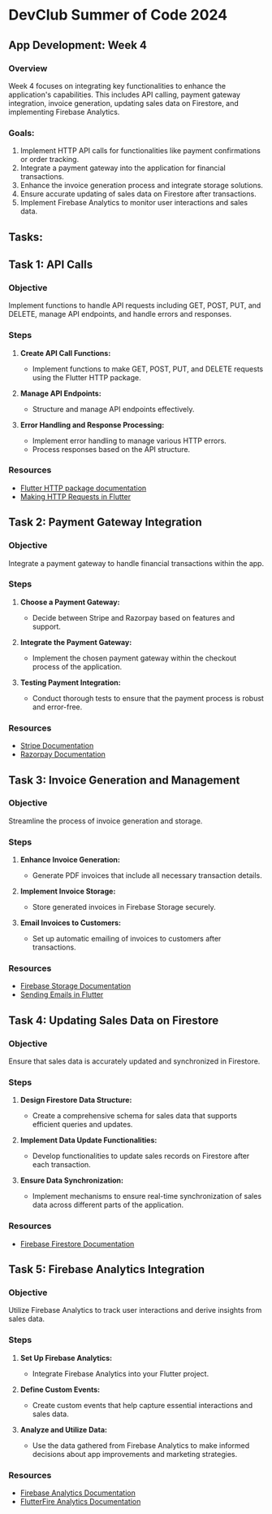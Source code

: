 # DevClub Summer of Code 2024

## App Development: Week 4

### Overview
Week 4 focuses on integrating key functionalities to enhance the application's capabilities. This includes API calling, payment gateway integration, invoice generation, updating sales data on Firestore, and implementing Firebase Analytics.

### Goals:
1. Implement HTTP API calls for functionalities like payment confirmations or order tracking.
2. Integrate a payment gateway into the application for financial transactions.
3. Enhance the invoice generation process and integrate storage solutions.
4. Ensure accurate updating of sales data on Firestore after transactions.
5. Implement Firebase Analytics to monitor user interactions and sales data.

## Tasks:

## Task 1: API Calls

### Objective
Implement functions to handle API requests including GET, POST, PUT, and DELETE, manage API endpoints, and handle errors and responses.

### Steps

1. **Create API Call Functions:**
   - Implement functions to make GET, POST, PUT, and DELETE requests using the Flutter HTTP package.

2. **Manage API Endpoints:**
   - Structure and manage API endpoints effectively.

3. **Error Handling and Response Processing:**
   - Implement error handling to manage various HTTP errors.
   - Process responses based on the API structure.

### Resources
- [Flutter HTTP package documentation](https://pub.dev/packages/http)
- [Making HTTP Requests in Flutter](https://flutter.dev/docs/cookbook/networking/fetch-data)

## Task 2: Payment Gateway Integration

### Objective
Integrate a payment gateway to handle financial transactions within the app.

### Steps

1. **Choose a Payment Gateway:**
   - Decide between Stripe and Razorpay based on features and support.

2. **Integrate the Payment Gateway:**
   - Implement the chosen payment gateway within the checkout process of the application.

3. **Testing Payment Integration:**
   - Conduct thorough tests to ensure that the payment process is robust and error-free.

### Resources
- [Stripe Documentation](https://stripe.com/docs)
- [Razorpay Documentation](https://razorpay.com/docs/)

## Task 3: Invoice Generation and Management

### Objective
Streamline the process of invoice generation and storage.

### Steps

1. **Enhance Invoice Generation:**
   - Generate PDF invoices that include all necessary transaction details.

2. **Implement Invoice Storage:**
   - Store generated invoices in Firebase Storage securely.

3. **Email Invoices to Customers:**
   - Set up automatic emailing of invoices to customers after transactions.

### Resources
- [Firebase Storage Documentation](https://firebase.google.com/docs/storage)
- [Sending Emails in Flutter](https://pub.dev/packages/flutter_email_sender)

## Task 4: Updating Sales Data on Firestore

### Objective
Ensure that sales data is accurately updated and synchronized in Firestore.

### Steps

1. **Design Firestore Data Structure:**
   - Create a comprehensive schema for sales data that supports efficient queries and updates.

2. **Implement Data Update Functionalities:**
   - Develop functionalities to update sales records on Firestore after each transaction.

3. **Ensure Data Synchronization:**
   - Implement mechanisms to ensure real-time synchronization of sales data across different parts of the application.

### Resources
- [Firebase Firestore Documentation](https://firebase.google.com/docs/firestore)

## Task 5: Firebase Analytics Integration

### Objective
Utilize Firebase Analytics to track user interactions and derive insights from sales data.

### Steps

1. **Set Up Firebase Analytics:**
   - Integrate Firebase Analytics into your Flutter project.

2. **Define Custom Events:**
   - Create custom events that help capture essential interactions and sales data.

3. **Analyze and Utilize Data:**
   - Use the data gathered from Firebase Analytics to make informed decisions about app improvements and marketing strategies.

### Resources
- [Firebase Analytics Documentation](https://firebase.google.com/docs/analytics)
- [FlutterFire Analytics Documentation](https://firebase.flutter.dev/docs/analytics/overview/)
